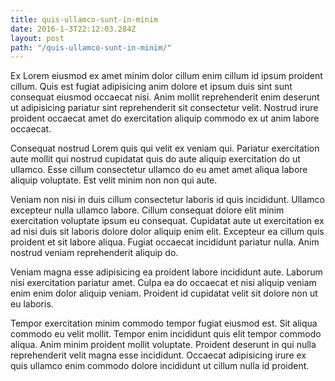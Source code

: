 ```yaml
---
title: quis-ullamco-sunt-in-minim
date: 2016-1-3T22:12:03.284Z
layout: post
path: "/quis-ullamco-sunt-in-minim/"
---
```


Ex Lorem eiusmod ex amet minim dolor cillum enim cillum id ipsum proident cillum. Quis est fugiat adipisicing anim dolore et ipsum duis sint sunt consequat eiusmod occaecat nisi. Anim mollit reprehenderit enim deserunt ut adipisicing pariatur sint reprehenderit sit consectetur velit. Nostrud irure proident occaecat amet do exercitation aliquip commodo ex ut anim labore occaecat.

Consequat nostrud Lorem quis qui velit ex veniam qui. Pariatur exercitation aute mollit qui nostrud cupidatat quis do aute aliquip exercitation do ut ullamco. Esse cillum consectetur ullamco do eu amet amet aliqua labore aliquip voluptate. Est velit minim non non qui aute.

Veniam non nisi in duis cillum consectetur laboris id quis incididunt. Ullamco excepteur nulla ullamco labore. Cillum consequat dolore elit minim exercitation voluptate ipsum eu consequat. Cupidatat aute ut exercitation ex ad nisi duis sit laboris dolore dolor aliquip enim elit. Excepteur ea cillum quis proident et sit labore aliqua. Fugiat occaecat incididunt pariatur nulla. Anim nostrud veniam reprehenderit aliquip do.

Veniam magna esse adipisicing ea proident labore incididunt aute. Laborum nisi exercitation pariatur amet. Culpa ea do occaecat et nisi aliquip veniam enim enim dolor aliquip veniam. Proident id cupidatat velit sit dolore non ut eu laboris.

Tempor exercitation minim commodo tempor fugiat eiusmod est. Sit aliqua commodo eu velit mollit. Tempor enim incididunt quis elit tempor commodo aliqua. Anim minim proident mollit voluptate. Proident deserunt in qui nulla reprehenderit velit magna esse incididunt. Occaecat adipisicing irure ex quis ullamco enim commodo dolore incididunt ut cillum nulla id proident.
